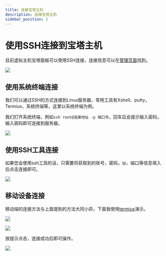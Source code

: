 ```yaml
---
title: 连接宝塔主机
description: 连接宝塔主机
sidebar_position: 5
---
```


# 使用SSH连接到宝塔主机
目前虚拟主机宝塔面板可以使用SSH连接，连接信息可以在[管理页面](/docs/rvh/detail)找到。

![](https://cn-sy1.rains3.com/rainyun-assets/pic/2024/01/20240110152026_4a798ccb9ada495158f8a55a4db3719c.png)

## 使用系统终端连接

我们可以通过SSH的方式连接到Linux服务器，常用工具有Xshell、putty，Termius，系统终端等，这里以系统终端为例。

我们打开系统终端，例如`ssh root@连接地址 -p 端口号`，回车后会提示输入密码，输入密码即可连接到服务器。

![](https://cn-sy1.rains3.com/rainyun-assets/pic/2023/12/20231215103254_1d6133e4b7943b038b8c2667a056ea04.png)

## 使用SSH工具连接
如果您会使用ssh工具的话，只需要将获取到的账号，密码，ip，端口等信息填入后点击连接即可。

![](https://cn-sy1.rains3.com/rainyun-assets/pic/2024/01/20240108142815_234f1ce4a3a1eaf70e328bba756774f9.png)


## 移动设备连接

移动端的连接方法与上面提到的方法大同小异，下面我使用[termius](https://termius.com/)演示。

![](https://cn-sy1.rains3.com/rainyun-assets/pic/2024/01/20240108144302_eb60eab9979e3fb70e7da7392b7baf18.png)

![](https://cn-sy1.rains3.com/rainyun-assets/pic/2024/01/20240108144552_2487db6e01033215cc1d111d4f2edd92.png)

按提示点击，连接成功后即可操作。

![](https://cn-sy1.rains3.com/rainyun-assets/pic/2024/01/20240108144646_0a281197985d1169d4c05c8ec5093562.png)
